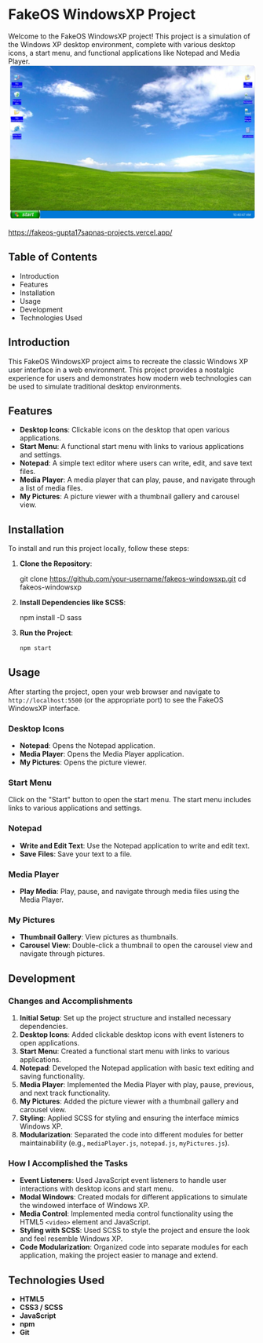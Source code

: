 # FakeOS WindowsXP Project

Welcome to the FakeOS WindowsXP project! This project is a simulation of the Windows XP desktop environment, complete with various desktop icons, a start menu, and functional applications like Notepad and Media Player.
![FakeOS Screenshot](./Images/screenshot.png)

https://fakeos-gupta17sapnas-projects.vercel.app/
## Table of Contents
- Introduction
- Features
- Installation
- Usage
- Development
- Technologies Used

## Introduction

This FakeOS WindowsXP project aims to recreate the classic Windows XP user interface in a web environment. This project provides a nostalgic experience for users and demonstrates how modern web technologies can be used to simulate traditional desktop environments.

## Features

- **Desktop Icons**: Clickable icons on the desktop that open various applications.
- **Start Menu**: A functional start menu with links to various applications and settings.
- **Notepad**: A simple text editor where users can write, edit, and save text files.
- **Media Player**: A media player that can play, pause, and navigate through a list of media files.
- **My Pictures**: A picture viewer with a thumbnail gallery and carousel view.

## Installation

To install and run this project locally, follow these steps:

1. **Clone the Repository**:
   
    git clone https://github.com/your-username/fakeos-windowsxp.git
    cd fakeos-windowsxp
   

2. **Install Dependencies like SCSS**:
   
    npm install -D sass
    


3. **Run the Project**:
    ```sh
    npm start
    ```

## Usage

After starting the project, open your web browser and navigate to `http://localhost:5500` (or the appropriate port) to see the FakeOS WindowsXP interface.

### Desktop Icons

- **Notepad**: Opens the Notepad application.
- **Media Player**: Opens the Media Player application.
- **My Pictures**: Opens the picture viewer.

### Start Menu

Click on the "Start" button to open the start menu. The start menu includes links to various applications and settings.

### Notepad

- **Write and Edit Text**: Use the Notepad application to write and edit text.
- **Save Files**: Save your text to a file.

### Media Player

- **Play Media**: Play, pause, and navigate through media files using the Media Player.

### My Pictures

- **Thumbnail Gallery**: View pictures as thumbnails.
- **Carousel View**: Double-click a thumbnail to open the carousel view and navigate through pictures.

## Development

### Changes and Accomplishments

1. **Initial Setup**: Set up the project structure and installed necessary dependencies.
2. **Desktop Icons**: Added clickable desktop icons with event listeners to open applications.
3. **Start Menu**: Created a functional start menu with links to various applications.
4. **Notepad**: Developed the Notepad application with basic text editing and saving functionality.
5. **Media Player**: Implemented the Media Player with play, pause, previous, and next track functionality.
6. **My Pictures**: Added the picture viewer with a thumbnail gallery and carousel view.
7. **Styling**: Applied SCSS for styling and ensuring the interface mimics Windows XP.
8. **Modularization**: Separated the code into different modules for better maintainability (e.g., `mediaPlayer.js`, `notepad.js`, `myPictures.js`).

### How I Accomplished the Tasks

- **Event Listeners**: Used JavaScript event listeners to handle user interactions with desktop icons and start menu.
- **Modal Windows**: Created modals for different applications to simulate the windowed interface of Windows XP.
- **Media Control**: Implemented media control functionality using the HTML5 `<video>` element and JavaScript.
- **Styling with SCSS**: Used SCSS to style the project and ensure the look and feel resemble Windows XP.
- **Code Modularization**: Organized code into separate modules for each application, making the project easier to manage and extend.

## Technologies Used

- **HTML5**
- **CSS3 / SCSS**
- **JavaScript**
- **npm**
- **Git**